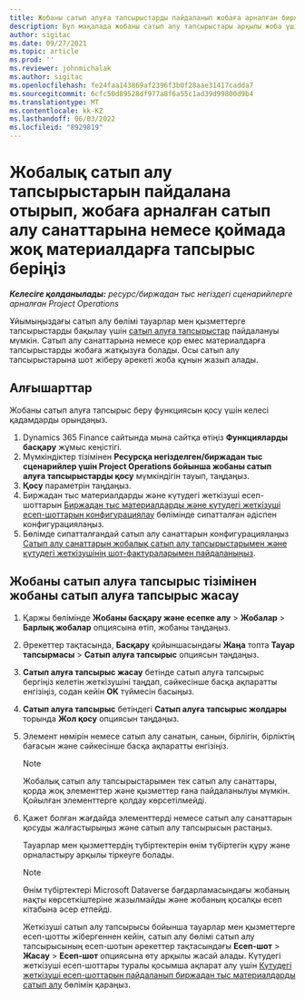 ```yaml
---
title: Жобаны сатып алуға тапсырыстарды пайдаланып жобаға арналған биржадан тыс материалдарға тапсырыс беру
description: Бұл мақалада жобаны сатып алу тапсырыстары арқылы жоба үшін жинақталмаған материалдарға қалай тапсырыс беруге болатынын түсіндіреді.
author: sigitac
ms.date: 09/27/2021
ms.topic: article
ms.prod: ''
ms.reviewer: johnmichalak
ms.author: sigitac
ms.openlocfilehash: fe24faa143869af2396f3b0f28aae31417cadda7
ms.sourcegitcommit: 6cfc50d89528df977a8f6a55c1ad39d99800d9b4
ms.translationtype: MT
ms.contentlocale: kk-KZ
ms.lasthandoff: 06/03/2022
ms.locfileid: "8929819"
---
```

# <a name="order-procurement-categories-or-non-stocked-materials-for-a-project-using-project-purchase-orders"></a>Жобалық сатып алу тапсырыстарын пайдалана отырып, жобаға арналған сатып алу санаттарына немесе қоймада жоқ материалдарға тапсырыс беріңіз

_**Келесіге қолданылады:** ресурс/биржадан тыс негіздегі сценарийлерге арналған Project Operations_

Ұйымыңыздағы сатып алу бөлімі тауарлар мен қызметтерге тапсырыстарды бақылау үшін [сатып алуға тапсырыстар](/dynamics365/supply-chain/procurement/purchase-order-overview) пайдалануы мүмкін. Сатып алу санаттарына немесе қор емес материалдарға тапсырыстарды жобаға жатқызуға болады. Осы сатып алу тапсырыстарына шот жіберу әрекеті жоба құнын жазып алады.

## <a name="prerequisites"></a>Алғышарттар
Жобаны сатып алуға тапсырыс беру функциясын қосу үшін келесі қадамдарды орындаңыз.

1. Dynamics 365 Finance сайтында мына сайтқа өтіңіз **Функцияларды басқару** жұмыс кеңістігі.
2. Мүмкіндіктер тізімінен **Ресурсқа негізделген/биржадан тыс сценарийлер үшін Project Operations бойынша жобаны сатып алуға тапсырыстарды қосу** мүмкіндігін тауып, таңдаңыз.
3. **Қосу** параметрін таңдаңыз.
4. Биржадан тыс материалдарды және күтудегі жеткізуші есеп-шоттарын [Биржадан тыс материалдарды және күтудегі жеткізуші есеп-шоттарын конфигурациялау](configure-materials-nonstocked.md) бөлімінде сипатталған әдіспен конфигурациялаңыз.
5. Бөлімде сипатталғандай сатып алу санаттарын конфигурациялаңыз [Сатып алу санаттарын жобалық сатып алу тапсырыстарымен және күтудегі жеткізушінің шот-фактураларымен пайдаланыңыз](configure-procurement-categories.md).

## <a name="create-a-project-purchase-order-from-the-project-purchase-order-list"></a>Жобаны сатып алуға тапсырыс тізімінен жобаны сатып алуға тапсырыс жасау

1. Қаржы бөлімінде **Жобаны басқару және есепке алу** > **Жобалар** > **Барлық жобалар** опциясына өтіп, жобаны таңдаңыз.
2. Әрекеттер тақтасында, **Басқару** қойыншасындағы **Жаңа** топта **Тауар тапсырмасы** > **Сатып алуға тапсырыс** опциясын таңдаңыз.
3. **Сатып алуға тапсырыс жасау** бетінде сатып алуға тапсырыс бергіңіз келетін жеткізушіні таңдап, сәйкесінше басқа ақпаратты енгізіңіз, содан кейін **OK** түймесін басыңыз.
4. **Сатып алуға тапсырыс** бетіндегі **Сатып алуға тапсырыс жолдары** торында **Жол қосу** опциясын таңдаңыз.
5. Элемент нөмірін немесе сатып алу санатын, санын, бірлігін, бірліктің бағасын және сәйкесінше басқа ақпаратты енгізіңіз.

    > [!NOTE]
    > Жобалық сатып алу тапсырыстарымен тек сатып алу санаттары, қорда жоқ элементтер және қызметтер ғана пайдаланылуы мүмкін. Қойылған элементтерге қолдау көрсетілмейді.

6. Қажет болған жағдайда элементтерді немесе сатып алу санаттарын қосуды жалғастырыңыз және сатып алу тапсырысын растаңыз.

    Тауарлар мен қызметтердің түбіртектерін өнім түбіртегін құру және орналастыру арқылы тіркеуге болады.

    > [!NOTE]
    > Өнім түбіртектері Microsoft Dataverse бағдарламасындағы жобаның нақты көрсеткіштеріне жазылмайды және жобаның қосалқы есеп кітабына әсер етпейді.

    Жеткізуші сатып алу тапсырысы бойынша тауарлар мен қызметтерге есеп-шотты жібергеннен кейін, сатып алу бөлімі сатып алу тапсырысының есеп-шотын әрекеттер тақтасындағы **Есеп-шот** > **Жасау** > **Есеп-шот** опциясына өту арқылы жасай алады. Күтудегі жеткізуші есеп-шоттары туралы қосымша ақпарат алу үшін [Күтудегі жеткізуші есеп-шоттарын пайдаланып биржадан тыс материалдарды сатып алу](pending-vendor-invoices.md) бөлімін қараңыз.
